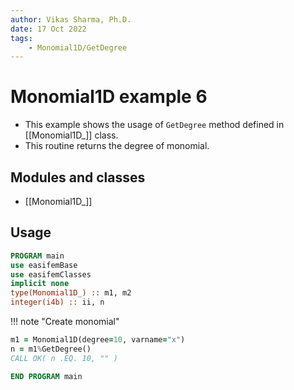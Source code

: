```yaml
---
author: Vikas Sharma, Ph.D.
date: 17 Oct 2022
tags:
    - Monomial1D/GetDegree
---
```


# Monomial1D example 6

- This example shows the usage of `GetDegree` method defined in [[Monomial1D_]] class.
- This routine returns the degree of monomial.

## Modules and classes

- [[Monomial1D_]]

## Usage

```fortran
PROGRAM main
use easifemBase
use easifemClasses
implicit none
type(Monomial1D_) :: m1, m2
integer(i4b) :: ii, n
```

!!! note "Create monomial"

```fortran
m1 = Monomial1D(degree=10, varname="x")
n = m1%GetDegree()
CALL OK( n .EQ. 10, "" )
```

```fortran
END PROGRAM main
```
